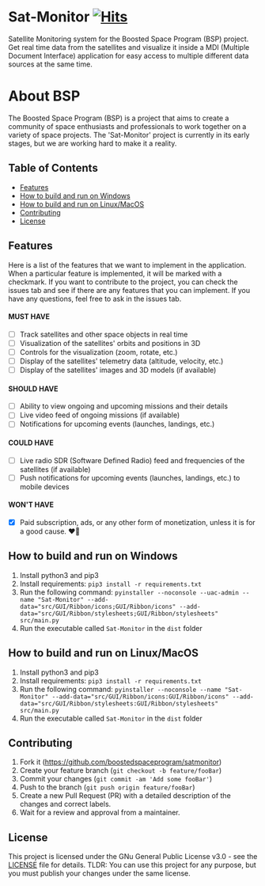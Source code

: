 # Sat-Monitor [![Hits](https://hits.seeyoufarm.com/api/count/incr/badge.svg?url=https%3A%2F%2Fgithub.com%2Fboostedspaceprogram%2Fsatmonitor&count_bg=%2379C83D&title_bg=%23555555&icon=github.svg&icon_color=%23E7E7E7&title=hits&edge_flat=true)](https://hits.seeyoufarm.com)

Satellite Monitoring system for the Boosted Space Program (BSP) project. 
Get real time data from the satellites and visualize it inside a MDI (Multiple Document Interface) application for easy access to multiple different data sources at the same time.

# About BSP
The Boosted Space Program (BSP) is a project that aims to create a community of space enthusiasts and professionals to work together on a variety of space projects. The 'Sat-Monitor' project is currently in its early stages, but we are working hard to make it a reality.

## Table of Contents
- [Features](#features)
- [How to build and run on Windows](#how-to-build-and-run-on-windows)
- [How to build and run on Linux/MacOS](#how-to-build-and-run-on-linuxmacos)
- [Contributing](#contributing)
- [License](#license)

## Features
Here is a list of the features that we want to implement in the application. When a particular feature is implemented, it will be marked with a checkmark. If you want to contribute to the project, you can check the issues tab and see if there are any features that you can implement. If you have any questions, feel free to ask in the issues tab.

#### MUST HAVE
- [ ] Track satellites and other space objects in real time
- [ ] Visualization of the satellites' orbits and positions in 3D
- [ ] Controls for the visualization (zoom, rotate, etc.)
- [ ] Display of the satellites' telemetry data (altitude, velocity, etc.)
- [ ] Display of the satellites' images and 3D models (if available)

#### SHOULD HAVE
- [ ] Ability to view ongoing and upcoming missions and their details
- [ ] Live video feed of ongoing missions (if available)
- [ ] Notifications for upcoming events (launches, landings, etc.)

#### COULD HAVE
- [ ] Live radio SDR (Software Defined Radio) feed and frequencies of the satellites (if available)
- [ ] Push notifications for upcoming events (launches, landings, etc.) to mobile devices

#### WON'T HAVE
- [X] Paid subscription, ads, or any other form of monetization, unless it is for a good cause. ❤️🚀

## How to build and run on Windows
1. Install python3 and pip3
2. Install requirements: `pip3 install -r requirements.txt`
3. Run the following command: `pyinstaller --noconsole --uac-admin --name "Sat-Monitor" --add-data="src/GUI/Ribbon/icons;GUI/Ribbon/icons" --add-data="src/GUI/Ribbon/stylesheets;GUI/Ribbon/stylesheets" src/main.py`
4. Run the executable called `Sat-Monitor` in the `dist` folder

## How to build and run on Linux/MacOS
1. Install python3 and pip3
2. Install requirements: `pip3 install -r requirements.txt`
3. Run the following command: `pyinstaller --noconsole --name "Sat-Monitor" --add-data="src/GUI/Ribbon/icons:GUI/Ribbon/icons" --add-data="src/GUI/Ribbon/stylesheets:GUI/Ribbon/stylesheets" src/main.py`
4. Run the executable called `Sat-Monitor` in the `dist` folder

## Contributing
1. Fork it (<https://github.com/boostedspaceprogram/satmonitor>)
2. Create your feature branch (`git checkout -b feature/fooBar`)
3. Commit your changes (`git commit -am 'Add some fooBar'`)
4. Push to the branch (`git push origin feature/fooBar`)
5. Create a new Pull Request (PR) with a detailed description of the changes and correct labels.
6. Wait for a review and approval from a maintainer.

## License
This project is licensed under the GNu General Public License v3.0 - see the [LICENSE](LICENSE) file for details. 
TLDR: You can use this project for any purpose, but you must publish your changes under the same license. 
